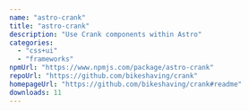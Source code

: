 ```yaml
---
name: "astro-crank"
title: "astro-crank"
description: "Use Crank components within Astro"
categories:
  - "css+ui"
  - "frameworks"
npmUrl: "https://www.npmjs.com/package/astro-crank"
repoUrl: "https://github.com/bikeshaving/crank"
homepageUrl: "https://github.com/bikeshaving/crank#readme"
downloads: 11
---
```

